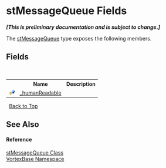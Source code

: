 # stMessageQueue Fields
 _**\[This is preliminary documentation and is subject to change.\]**_

The <a href="T_VortexBase_stMessageQueue.md">stMessageQueue</a> type exposes the following members.


## Fields
&nbsp;<table><tr><th></th><th>Name</th><th>Description</th></tr><tr><td>![Protected field](media/protfield.gif "Protected field")</td><td><a href="F_VortexBase_stMessageQueue__humanReadable.md">_humanReadable</a></td><td /></tr></table>&nbsp;
<a href="#stmessagequeue-fields">Back to Top</a>

## See Also


#### Reference
<a href="T_VortexBase_stMessageQueue.md">stMessageQueue Class</a><br /><a href="N_VortexBase.md">VortexBase Namespace</a><br />